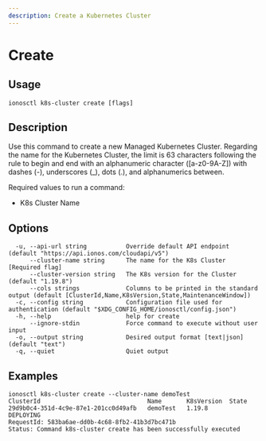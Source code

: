 ```yaml
---
description: Create a Kubernetes Cluster
---
```


# Create

## Usage

```text
ionosctl k8s-cluster create [flags]
```

## Description

Use this command to create a new Managed Kubernetes Cluster. Regarding the name for the Kubernetes Cluster, the limit is 63 characters following the rule to begin and end with an alphanumeric character ([a-z0-9A-Z]) with dashes (-), underscores (_), dots (.), and alphanumerics between. 

Required values to run a command:

* K8s Cluster Name

## Options

```text
  -u, --api-url string           Override default API endpoint (default "https://api.ionos.com/cloudapi/v5")
      --cluster-name string      The name for the K8s Cluster [Required flag]
      --cluster-version string   The K8s version for the Cluster (default "1.19.8")
      --cols strings             Columns to be printed in the standard output (default [ClusterId,Name,K8sVersion,State,MaintenanceWindow])
  -c, --config string            Configuration file used for authentication (default "$XDG_CONFIG_HOME/ionosctl/config.json")
  -h, --help                     help for create
      --ignore-stdin             Force command to execute without user input
  -o, --output string            Desired output format [text|json] (default "text")
  -q, --quiet                    Quiet output
```

## Examples

```text
ionosctl k8s-cluster create --cluster-name demoTest
ClusterId                              Name       K8sVersion  State
29d9b0c4-351d-4c9e-87e1-201cc0d49afb   demoTest   1.19.8      DEPLOYING
RequestId: 583ba6ae-dd0b-4c68-8fb2-41b3d7bc471b
Status: Command k8s-cluster create has been successfully executed
```

